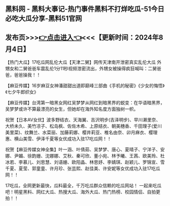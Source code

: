 黑料网 - 黑料大事记-热门事件黑料不打烊吃瓜-51今日必吃大瓜分享-黑料51官网
------------------------
发布页>>><a href="https://jige1999.github.io/chigua.github.io/">👉点击进入👈</a><<<【更新时间：2024年8月4日】
------------------------
【热门大瓜】17吃瓜网乱伦大瓜【天津二舅】网传天津南开泄密真实乱伦大瓜 外甥女和二舅爸爸车震乱伦1分11秒视频泄密流出，外甥女被操得疯狂喊叫：二舅爸爸，爸爸操我！！

【麻豆传媒】16岁麻豆女神潘甜甜出道即巅峰三部曲《手机的秘密》《少女的悔悟》《七夕牛郎织女》

【麻豆传媒】台湾第一暗黑女网红吴梦梦从网红到暗黑界的蜕变：在华语暗黑界，吴梦梦或许不算最漂亮的女生，但她却在海外知名度方面独树一帜。

祝贺【日本AV女优】波多野结衣、天海翼、吉沢明步(吉泽明步)、早川濑里奈、大桥未久、美竹凉子、松岛枫、佐佐木希、上原结衣、朝美穗香、千田理子(爱川美里菜)、纹舞兰、水菜丽、加藤莉娜、樱井莉亚、椎名由奈、卯月麻衣、樱理惠、横山美雪、伊泽千夏等女优成功入驻17吃瓜网！！

祝贺【麻豆传媒女神全集】叶一涵、叶倩茹、吴梦梦、唐心、夏晴子、宁洋子、安娜、尹媚、徐韵姗、沈娜娜、艾秋、秦可欣、董小宛、林予曦、王茜、欧美玲、杜冰若、李慕儿、刘思慧、刘语姗、欧阳晶、林思妤、李婧琪、赵颖儿、罗锦宣、雪千夏、夏莹、郭童童、许月珍、张芸熙、赵佳美、许安妮等女优成功入驻17吃瓜网！！

17吃瓜，全网更新最快，瓜料最全，千万吃瓜群众信赖的吃瓜网站！ 一起来吃瓜吧！明星黑料、网红大瓜、热搜大瓜、海外大瓜、热门热榜、校园情侣、自拍更拍！！

